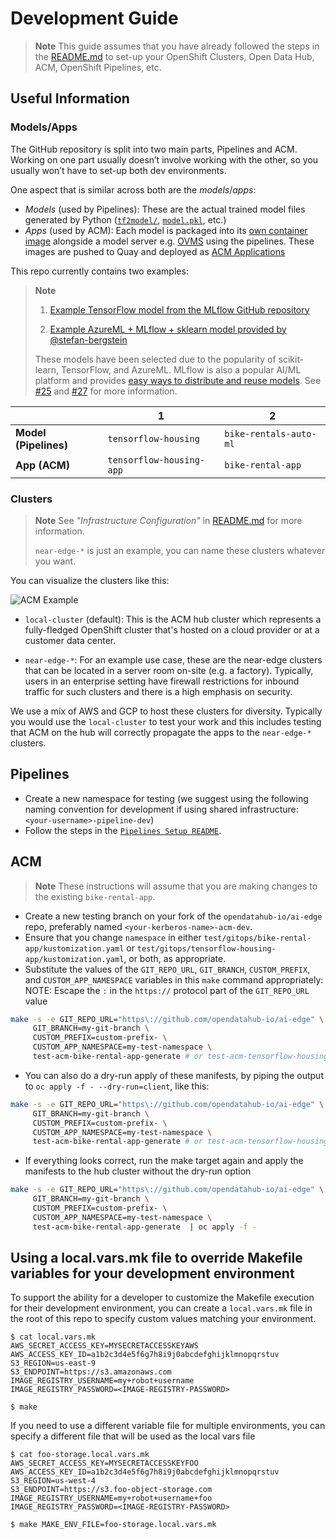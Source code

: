 # Development Guide

> **Note**
> This guide assumes that you have already followed the steps in the [README.md](./README.md) to set-up your OpenShift Clusters, Open Data Hub, ACM, OpenShift Pipelines, etc.

## Useful Information

### Models/Apps

The GitHub repository is split into two main parts, Pipelines and ACM. Working on one part usually doesn’t involve working with the other, so you usually won’t have to set-up both dev environments.

One aspect that is similar across both are the *models*/*apps*:

* *Models* (used by Pipelines): These are the actual trained model files generated by Python ([`tf2model/`](https://www.tensorflow.org/guide/checkpoint), [`model.pkl`](https://scikit-learn.org/stable/model_persistence.html), etc.)
* *Apps* (used by ACM): Each model is packaged into its [own container image](examples/containerfiles/Containerfile.openvino.mlserver.mlflow) alongside a model server e.g. [OVMS](https://docs.openvino.ai/2023.1/ovms_what_is_openvino_model_server.html) using the pipelines. These images are pushed to Quay and deployed as [ACM Applications](https://access.redhat.com/documentation/en-us/red_hat_advanced_cluster_management_for_kubernetes/2.8/html/applications/managing-applications)

This repo currently contains two examples:

> **Note**
>
> 1. [Example TensorFlow model from the MLflow GitHub repository](https://github.com/mlflow/mlflow/tree/ef0f922ca874dd94f9b88e8bfbde2a8cb2c385d2/examples/tensorflow)
>
> 1. [Example AzureML + MLflow + sklearn model provided by](https://github.com/stefan-bergstein/azureml-model-to-edge/tree/8e41fbfb2991cf437a6477553939e04c71103555/models/bike-rentals-auto-ml) [@stefan-bergstein](https://github.com/stefan-bergstein)
>
> These models have been selected due to the popularity of scikit-learn, TensorFlow, and AzureML. MLflow is also a popular AI/ML platform and provides [easy ways to distribute and reuse models](https://mlflow.org/docs/latest/projects.html#projects). See [#25](https://github.com/opendatahub-io/ai-edge/issues/25) and [#27](https://github.com/opendatahub-io/ai-edge/issues/27) for more information.

|                       | **1**                    | **2**                  |
|-----------------------|--------------------------|------------------------|
| **Model (Pipelines)** | `tensorflow-housing`     | `bike-rentals-auto-ml` |
| **App (ACM)**         | `tensorflow-housing-app` | `bike-rental-app`      |

### Clusters

> **Note**
> See *"Infrastructure Configuration"* in [README.md](./README.md) for more information.
>
> `near-edge-*` is just an example, you can name these clusters whatever you want.

You can visualize the clusters like this:

![ACM Example](.github/images/ACM-example.png)

* `local-cluster` (default): This is the ACM hub cluster which represents a fully-fledged OpenShift cluster that's hosted on a cloud provider or at a customer data center.

* `near-edge-*`:  For an example use case, these are the near-edge clusters that can be located in a server room on-site (e.g. a factory). Typically, users in an enterprise setting have firewall restrictions for inbound traffic for such clusters and there is a high emphasis on security.

We use a mix of AWS and GCP to host these clusters for diversity. Typically you would use the `local-cluster` to test your work and this includes testing that ACM on the hub will correctly propagate the apps to the `near-edge-*` clusters.

## Pipelines

* Create a new namespace for testing (we suggest using the following naming convention for development if using shared infrastructure: `<your-username>-pipeline-dev`)
* Follow the steps in the [`Pipelines Setup README`](manifests/README.md).

## ACM

> **Note**
> These instructions will assume that you are making changes to the existing `bike-rental-app`.

* Create a new testing branch on your fork of the `opendatahub-io/ai-edge` repo, preferably named `<your-kerberos-name>-acm-dev`.
* Ensure that you change `namespace` in either `test/gitops/bike-rental-app/kustomization.yaml` or `test/gitops/tensorflow-housing-app/kustomization.yaml`, or both, as appropriate.
* Substitute the values of the `GIT_REPO_URL`, `GIT_BRANCH`, `CUSTOM_PREFIX`, and `CUSTOM_APP_NAMESPACE` variables in this `make` command appropriately:
NOTE: Escape the `:` in the `https://` protocol part of the `GIT_REPO_URL` value
```bash
make -s -e GIT_REPO_URL="https\://github.com/opendatahub-io/ai-edge" \
     GIT_BRANCH=my-git-branch \
     CUSTOM_PREFIX=custom-prefix- \
     CUSTOM_APP_NAMESPACE=my-test-namespace \
     test-acm-bike-rental-app-generate # or test-acm-tensorflow-housing-generate
```
* You can also do a dry-run apply of these manifests, by piping the output to `oc apply -f - --dry-run=client`, like this:

```bash
make -s -e GIT_REPO_URL="https\://github.com/opendatahub-io/ai-edge" \
     GIT_BRANCH=my-git-branch \
     CUSTOM_PREFIX=custom-prefix- \
     CUSTOM_APP_NAMESPACE=my-test-namespace \
     test-acm-bike-rental-app-generate # or test-acm-tensorflow-housing-generate | oc apply -f - --dry-run=client
```
* If everything looks correct, run the make target again and apply the manifests to the hub cluster without the dry-run option
```bash
make -s -e GIT_REPO_URL="https\://github.com/opendatahub-io/ai-edge" \
     GIT_BRANCH=my-git-branch \
     CUSTOM_PREFIX=custom-prefix- \
     CUSTOM_APP_NAMESPACE=my-test-namespace \
     test-acm-bike-rental-app-generate  | oc apply -f -
```

## Using a local.vars.mk file to override Makefile variables for your development environment
To support the ability for a developer to customize the Makefile execution for their development environment, you can create a `local.vars.mk` file in the root of this repo to specify custom values matching your environment.  

```
$ cat local.vars.mk
AWS_SECRET_ACCESS_KEY=MYSECRETACCESSKEYAWS
AWS_ACCESS_KEY_ID=a1b2c3d4e5f6g7h8i9j0abcdefghijklmnopqrstuv
S3_REGION=us-east-9
S3_ENDPOINT=https://s3.amazonaws.com
IMAGE_REGISTRY_USERNAME=my+robot+username
IMAGE_REGISTRY_PASSWORD=<IMAGE-REGISTRY-PASSWORD>

$ make 
```

If you need to use a different variable file for multiple environments, you can specify a different file that will be used as the local vars file

```
$ cat foo-storage.local.vars.mk
AWS_SECRET_ACCESS_KEY=MYSECRETACCESSKEYFOO
AWS_ACCESS_KEY_ID=a1b2c3d4e5f6g7h8i9j0abcdefghijklmnopqrstuv
S3_REGION=us-west-4
S3_ENDPOINT=https://s3.foo-object-storage.com
IMAGE_REGISTRY_USERNAME=my+robot+username+foo
IMAGE_REGISTRY_PASSWORD=<IMAGE-REGISTRY-PASSWORD>

$ make MAKE_ENV_FILE=foo-storage.local.vars.mk
```

